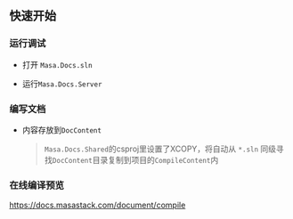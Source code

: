 ## 快速开始

### 运行调试

* 打开 `Masa.Docs.sln`

* 运行`Masa.Docs.Server`

### 编写文档

* 内容存放到`DocContent`
  
  > `Masa.Docs.Shared`的csproj里设置了XCOPY，将自动从 `*.sln` 同级寻找`DocContent`目录复制到项目的`CompileContent`内

### 在线编译预览
https://docs.masastack.com/document/compile
